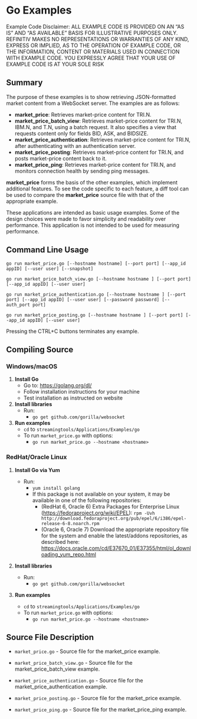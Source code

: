 # Go Examples

Example Code Disclaimer:
ALL EXAMPLE CODE IS PROVIDED ON AN “AS IS” AND “AS AVAILABLE” BASIS FOR ILLUSTRATIVE PURPOSES ONLY. REFINITIV MAKES NO REPRESENTATIONS OR WARRANTIES OF ANY KIND, EXPRESS OR IMPLIED, AS TO THE OPERATION OF EXAMPLE CODE, OR THE INFORMATION, CONTENT OR MATERIALS USED IN CONNECTION WITH EXAMPLE CODE. YOU EXPRESSLY AGREE THAT YOUR USE OF EXAMPLE CODE IS AT YOUR SOLE RISK

## Summary

The purpose of these examples is to show retrieving JSON-formatted market content
from a WebSocket server. The examples are as follows:

* __market\_price__: Retrieves market-price content for TRI.N.
* __market\_price\_batch\_view__: Retrieves market-price content for TRI.N, IBM.N, and T.N, 
  using a batch request. It also specifies a view that requests content only for fields 
  BID, ASK, and BIDSIZE.
* __market\_price\_authentication__: Retrieves market-price content for TRI.N, after 
  authenticating with an authentication server.
* __market\_price\_posting__: Retrieves market-price content for TRI.N, and posts
  market-price content back to it.
* __market\_price\_ping__: Retrieves market-price content for TRI.N, and monitors
  connection health by sending ping messages.

__market\_price__ forms the basis of the other examples, which implement additional
features. To see the code specific to each feature, a diff tool can be used to compare
the __market\_price__ source file with that of the appropriate example.

These applications are intended as basic usage examples. Some of the design choices
were made to favor simplicity and readability over performance. This application 
is not intended to be used for measuring performance.
## Command Line Usage

```go run market_price.go [--hostname hostname] [--port port] [--app_id appID] [--user user] [--snapshot]```

```go run market_price_batch_view.go [--hostname hostname ] [--port port] [--app_id appID] [--user user]```

```go run market_price_authentication.go [--hostname hostname ] [--port port] [--app_id appID] [--user user] [--password password] [--auth_port port]```

```go run market_price_posting.go [--hostname hostname ] [--port port] [--app_id appID] [--user user]```

Pressing the CTRL+C buttons terminates any example.
## Compiling Source
### Windows/macOS
1. __Install Go__
    - Go to: <https://golang.org/dl/>
    - Follow installation instructions for your machine
    - Test installation as instructed on website
2. __Install libraries__
    - Run:
      - `go get github.com/gorilla/websocket`
3. __Run examples__
    - `cd` to `streamingtools/Applications/Examples/go`
    - To run `market_price.go` with options:
      - `go run market_price.go --hostname <hostname>`

### RedHat/Oracle Linux
1. __Install Go via Yum__
    - Run:
      - `yum install golang`
      - If this package is not available on your system, it may be available in one of the following repositories:
          - (RedHat 6, Oracle 6) Extra Packages for Enterprise Linux (<https://fedoraproject.org/wiki/EPEL>):
            `rpm -Uvh http://download.fedoraproject.org/pub/epel/6/i386/epel-release-6-8.noarch.rpm`
		  - (Oracle 6, Oracle 7) Download the appropriate repository file for the system and enable the latest/addons repositories, as described here: <https://docs.oracle.com/cd/E37670_01/E37355/html/ol_downloading_yum_repo.html>
      
2. __Install libraries__
    - Run:
      - `go get github.com/gorilla/websocket`
3. __Run examples__
    - `cd` to `streamingtools/Applications/Examples/go`
    - To run `market_price.go` with options:
      - `go run market_price.go --hostname <hostname>`

## Source File Description

* `market_price.go` - Source file for the market\_price example.

* `market_price_batch_view.go` - Source file for the market\_price\_batch\_view example.

* `market_price_authentication.go` - Source file for the market\_price\_authentication example.

* `market_price_posting.go` - Source file for the market\_price example.

* `market_price_ping.go` - Source file for the market\_price\_ping example.
